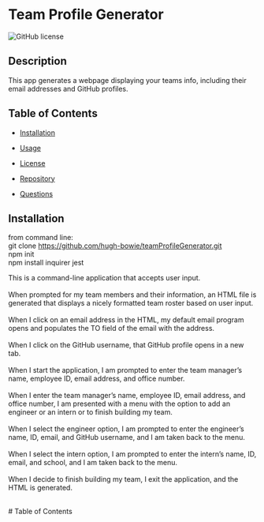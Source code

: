 # Team Profile Generator
![GitHub license](https://img.shields.io/badge/license-MIT-blue.svg)

## Description
This app generates a webpage displaying your teams info, including their email addresses and GitHub profiles.

## Table of Contents 
* [Installation](#Installation)

* [Usage](#Usage)

* [License](#License)

* [Repository](#Repository)

* [Questions](#Questions)

## Installation
from command line:<br>
git clone https://github.com/hugh-bowie/teamProfileGenerator.git<br>
npm init<br>
npm install inquirer jest<br>


<p>
This is a command-line application that accepts user input.<br><br>
When prompted for my team members and their information,
 an HTML file is generated that displays a nicely formatted team roster based on user input.<br><br>
When I click on an email address in the HTML, 
 my default email program opens and populates the TO field of the email with the address.<br><br>
When I click on the GitHub username,
 that GitHub profile opens in a new tab.<br><br>
When I start the application,
 I am prompted to enter the team manager’s name, employee ID, email address, and office number.<br><br>
When I enter the team manager’s name, employee ID, email address, and office number,
 I am presented with a menu with the option to add an engineer or an intern or to finish building my team.<br><br>
When I select the engineer option,
 I am prompted to enter the engineer’s name, ID, email, and GitHub username, and I am taken back to the menu.<br><br>
When I select the intern option,
 I am prompted to enter the intern’s name, ID, email, and school, and I am taken back to the menu.<br><br>
When I decide to finish building my team,
 I exit the application, and the HTML is generated.<br><br>
 </p>
# Table of Contents
